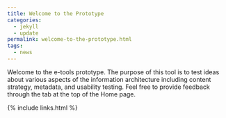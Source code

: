 ```yaml
---
title: Welcome to the Prototype
categories:
  - jekyll
  - update
permalink: welcome-to-the-prototype.html
tags:
  - news
---
```



Welcome to the e-tools prototype. The purpose of this tool is to test ideas about various aspects of the information architecture including content strategy, metadata, and usability testing. Feel free to provide feedback through the tab at the top of the Home page.

{% include links.html %}